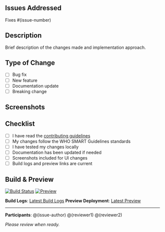 ## Issues Addressed
Fixes #(issue-number)
<!-- List all related issues this PR addresses -->

## Description
Brief description of the changes made and implementation approach.

## Type of Change
- [ ] Bug fix
- [ ] New feature
- [ ] Documentation update
- [ ] Breaking change

## Screenshots
<!-- Include screenshots of UI changes, before/after comparisons -->

## Checklist
- [ ] I have read the [contributing guidelines](CONTRIBUTING.md)
- [ ] My changes follow the WHO SMART Guidelines standards
- [ ] I have tested my changes locally
- [ ] Documentation has been updated if needed
- [ ] Screenshots included for UI changes
- [ ] Build logs and preview links are current

## Build & Preview
<!-- Build status badges and links will be added here -->
[![Build Status](build-badge-url)](build-logs-url)
[![Preview](preview-badge-url)](preview-url)

**Build Logs**: [Latest Build Logs](build-logs-url)
**Preview Deployment**: [Latest Preview](preview-url)

---
**Participants**: @(issue-author) @(reviewer1) @(reviewer2)

*Please review when ready.*